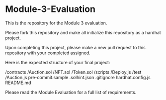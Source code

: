 # Module-3-Evaluation

This is the repository for the Module 3 evaluation.

Please fork this repository and make all initialize this repository as a hardhat project.

Upon completing this project, please make a new pull request to this repository with your completed assigned.

Here is the expected structure of your final project:

/contracts
  /Auction.sol
  /NFT.sol
  /Token.sol
/scripts
  /Deploy.js
/test
  /Auction.js
pre-commit.sample
.solhint.json
.gitignore
hardhat.config.js
README.md

Please read the Module Evaluation for a full list of requirements.
